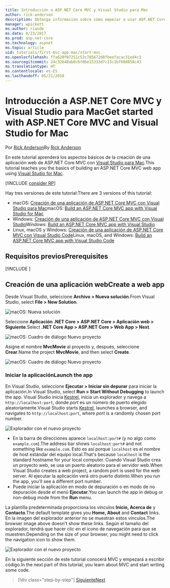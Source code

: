```yaml
---
title: Introducción a ASP.NET Core MVC y Visual Studio para Mac
author: rick-anderson
description: Obtenga información sobre cómo empezar a usar ASP.NET Core MVC y Visual Studio.
manager: wpickett
ms.author: riande
ms.date: 8/23/2017
ms.prod: asp.net-core
ms.technology: aspnet
ms.topic: article
uid: tutorials/first-mvc-app-mac/start-mvc
ms.openlocfilehash: ffa620f07251c52c785672d8fbeefacac31ed4c1
ms.sourcegitcommit: 24c32648ab0c6f0be15333d7c23c1bf680858c43
ms.translationtype: HT
ms.contentlocale: es-ES
ms.lasthandoff: 05/21/2018
---
```

# <a name="get-started-with-aspnet-core-mvc-and-visual-studio-for-mac"></a><span data-ttu-id="92da3-103">Introducción a ASP.NET Core MVC y Visual Studio para Mac</span><span class="sxs-lookup"><span data-stu-id="92da3-103">Get started with ASP.NET Core MVC and Visual Studio for Mac</span></span>

<span data-ttu-id="92da3-104">Por [Rick Anderson](https://twitter.com/RickAndMSFT)</span><span class="sxs-lookup"><span data-stu-id="92da3-104">By [Rick Anderson](https://twitter.com/RickAndMSFT)</span></span>

<span data-ttu-id="92da3-105">En este tutorial aprenderá los aspectos básicos de la creación de una aplicación web de ASP.NET Core MVC con [Visual Studio para Mac](https://www.visualstudio.com/vs/visual-studio-mac/).</span><span class="sxs-lookup"><span data-stu-id="92da3-105">This tutorial teaches you the basics of building an ASP.NET Core MVC web app using [Visual Studio for Mac](https://www.visualstudio.com/vs/visual-studio-mac/).</span></span> 

[!INCLUDE [consider RP](../../includes/razor.md)]

<span data-ttu-id="92da3-106">Hay tres versiones de este tutorial:</span><span class="sxs-lookup"><span data-stu-id="92da3-106">There are 3 versions of this tutorial:</span></span>

* <span data-ttu-id="92da3-107">macOS: [Creación de una aplicación de ASP.NET Core MVC con Visual Studio para Mac](xref:tutorials/first-mvc-app-mac/start-mvc)</span><span class="sxs-lookup"><span data-stu-id="92da3-107">macOS: [Build an ASP.NET Core MVC app with Visual Studio for Mac](xref:tutorials/first-mvc-app-mac/start-mvc)</span></span>
* <span data-ttu-id="92da3-108">Windows: [Creación de una aplicación de ASP.NET Core MVC con Visual Studio](xref:tutorials/first-mvc-app/start-mvc)</span><span class="sxs-lookup"><span data-stu-id="92da3-108">Windows: [Build an ASP.NET Core MVC app with Visual Studio](xref:tutorials/first-mvc-app/start-mvc)</span></span>
* <span data-ttu-id="92da3-109">Linux, macOS y Windows: [Creación de una aplicación de ASP.NET Core MVC con Visual Studio Code](xref:tutorials/first-mvc-app-xplat/start-mvc)</span><span class="sxs-lookup"><span data-stu-id="92da3-109">Linux, macOS, and Windows: [Build an ASP.NET Core MVC app with Visual Studio Code](xref:tutorials/first-mvc-app-xplat/start-mvc)</span></span>

## <a name="prerequisites"></a><span data-ttu-id="92da3-110">Requisitos previos</span><span class="sxs-lookup"><span data-stu-id="92da3-110">Prerequisites</span></span>

[!INCLUDE [](~/includes/net-core-prereqs-macos.md)]

## <a name="create-a-web-app"></a><span data-ttu-id="92da3-111">Creación de una aplicación web</span><span class="sxs-lookup"><span data-stu-id="92da3-111">Create a web app</span></span>

<span data-ttu-id="92da3-112">Desde Visual Studio, seleccione **Archivo > Nueva solución**.</span><span class="sxs-lookup"><span data-stu-id="92da3-112">From Visual Studio, select **File > New Solution**.</span></span>

![macOS: Nueva solución](../first-web-api-mac/_static/sln.png)

<span data-ttu-id="92da3-114">Seleccione **Aplicación .NET Core > ASP.NET Core > Aplicación web > Siguiente**.</span><span class="sxs-lookup"><span data-stu-id="92da3-114">Select **.NET Core App >  ASP.NET Core > Web App > Next**.</span></span>

![macOS: Cuadro de diálogo Nuevo proyecto](start-mvc/1.png)

<span data-ttu-id="92da3-116">Asigne el nombre **MvcMovie** al proyecto y, después, seleccione **Crear**.</span><span class="sxs-lookup"><span data-stu-id="92da3-116">Name the project **MvcMovie**, and then select **Create**.</span></span>

![macOS: Cuadro de diálogo Nuevo proyecto](start-mvc/2.png)

### <a name="launch-the-app"></a><span data-ttu-id="92da3-118">Iniciar la aplicación</span><span class="sxs-lookup"><span data-stu-id="92da3-118">Launch the app</span></span>

<span data-ttu-id="92da3-119">En Visual Studio, seleccione **Ejecutar > Iniciar sin depurar** para iniciar la aplicación.</span><span class="sxs-lookup"><span data-stu-id="92da3-119">In Visual Studio, select **Run > Start Without Debugging** to launch the app.</span></span> <span data-ttu-id="92da3-120">Visual Studio inicia [Kestrel](xref:fundamentals/servers/index#kestrel), inicia un explorador y navega a `http://localhost:port`, donde *port* es un número de puerto elegido aleatoriamente.</span><span class="sxs-lookup"><span data-stu-id="92da3-120">Visual Studio starts [Kestrel](xref:fundamentals/servers/index#kestrel), launches a browser, and navigates to `http://localhost:port`, where *port* is a randomly chosen port number.</span></span>

![Explorador con el nuevo proyecto](start-mvc/b1.png)

* <span data-ttu-id="92da3-122">En la barra de direcciones aparece `localhost:port#` (y no algo como `example.com`).</span><span class="sxs-lookup"><span data-stu-id="92da3-122">The address bar shows `localhost:port#` and not something like `example.com`.</span></span> <span data-ttu-id="92da3-123">Esto es así porque `localhost` es el nombre de host estándar del equipo local.</span><span class="sxs-lookup"><span data-stu-id="92da3-123">That's because `localhost` is the standard hostname for your local computer.</span></span> <span data-ttu-id="92da3-124">Cuando Visual Studio crea un proyecto web, se usa un puerto aleatorio para el servidor web.</span><span class="sxs-lookup"><span data-stu-id="92da3-124">When Visual Studio creates a web project, a random port is used for the web server.</span></span> <span data-ttu-id="92da3-125">Al ejecutar la aplicación verá otro puerto distinto.</span><span class="sxs-lookup"><span data-stu-id="92da3-125">When you run the app, you'll see a different port number.</span></span>
* <span data-ttu-id="92da3-126">Puede iniciar la aplicación en modo de depuración o en modo de no depuración desde el menú **Ejecutar**.</span><span class="sxs-lookup"><span data-stu-id="92da3-126">You can launch the app in debug or non-debug mode from the **Run** menu.</span></span>

<span data-ttu-id="92da3-127">La plantilla predeterminada proporciona los vínculos **Inicio, Acerca de** y **Contacto**.</span><span class="sxs-lookup"><span data-stu-id="92da3-127">The default template gives you **Home, About** and **Contact** links.</span></span> <span data-ttu-id="92da3-128">En la imagen del explorador anterior no se muestran estos vínculos.</span><span class="sxs-lookup"><span data-stu-id="92da3-128">The browser image above doesn't show these links.</span></span> <span data-ttu-id="92da3-129">Según el tamaño del explorador, tendrá que hacer clic en el icono de navegación para que se muestren.</span><span class="sxs-lookup"><span data-stu-id="92da3-129">Depending on the size of your browser, you might need to click the navigation icon to show them.</span></span>

![Explorador con el nuevo proyecto](start-mvc/b2.png)

<span data-ttu-id="92da3-131">En la siguiente sección de este tutorial conocerá MVC y empezará a escribir código.</span><span class="sxs-lookup"><span data-stu-id="92da3-131">In the next part of this tutorial, you learn about MVC and start writing some code.</span></span>

> [!div class="step-by-step"]
> [<span data-ttu-id="92da3-132">Siguiente</span><span class="sxs-lookup"><span data-stu-id="92da3-132">Next</span></span>](adding-controller.md)  
